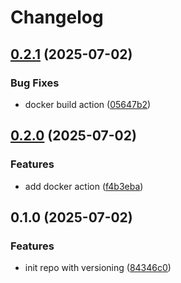 # Changelog

## [0.2.1](https://github.com/mcankudis/cicd-example/compare/0.2.0...0.2.1) (2025-07-02)

### Bug Fixes

* docker build action ([05647b2](https://github.com/mcankudis/cicd-example/commit/05647b27fb571ec84b4d8a30794985898c431dc3))

## [0.2.0](https://github.com/mcankudis/cicd-example/compare/0.1.0...0.2.0) (2025-07-02)

### Features

* add docker action ([f4b3eba](https://github.com/mcankudis/cicd-example/commit/f4b3ebab1bc8ae942b6da351fbba57a305bdd2ed))

## 0.1.0 (2025-07-02)

### Features

* init repo with versioning ([84346c0](https://github.com/mcankudis/cicd-example/commit/84346c03d62c8392a6d86b774eb1ee75dadb9798))
